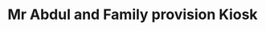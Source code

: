 ---
title: "Mr Abdul and Family provision Kiosk"
url: /mobai/mr-abdul-and-family-provision-kiosk/
shop: kiosk
---